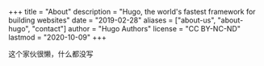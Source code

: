 +++
title = "About"
description = "Hugo, the world's fastest framework for building websites"
date = "2019-02-28"
aliases = ["about-us", "about-hugo", "contact"]
author = "Hugo Authors"
license = "CC BY-NC-ND"
lastmod = "2020-10-09"
+++

这个家伙很懒，什么都没写
